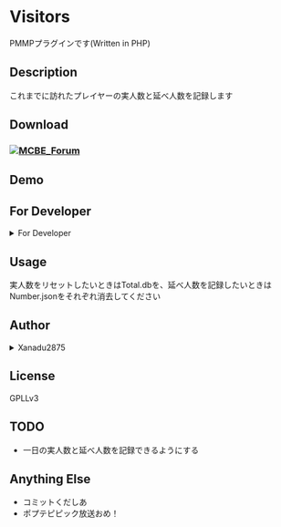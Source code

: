 # Visitors

PMMPプラグインです(Written in PHP)

## Description

これまでに訪れたプレイヤーの実人数と延べ人数を記録します

## Download

### [![MCBE_Forum](https://forum.mcbe.jp/styles/uix_dark/images/logo.png)]()

## Demo

## For Developer

<details><summary>For Developer</summary>
注意`plugin.ymlに「depend: Visitors」を追加してください。`

`xanadu2875\Visitors\Viitros::getInstance()` でPreTeleporterの関数にアクセスできます。

| Functions | Param | Description |
| :-------: | :---: | :---------: |
| Visitors#getNumber(void) | | 実人数を返します |
| Visitors#getTotal(void) | | 延べ人数を返します |

例:
```PHP
use xanadu2875\preteleporter\PreTeleporter;
Server::getInstance()->getLogger()->notice("実人数: {Visitors::getInstance()->getNumber()} 延べ人数: {Visitors::getInstance()->getTotal()}");
```

</details>

## Usage

実人数をリセットしたいときはTotal.dbを、延べ人数を記録したいときはNumber.jsonをそれぞれ消去してください

## Author

<details><summary>Xanadu2875</summary>

Twitter
[@xanadu2875](https://twitter.com/xanadu2875)

Lobi
[1a8ca](https://web.lobi.co/user/1a8ca6d4fdd1d87e0f26c68e18f08de6413f7d36)
</details>

## License

GPLLv3

## TODO

- 一日の実人数と延べ人数を記録できるようにする

## Anything Else

- コミットくだしあ
- ポプテピピック放送おめ！
